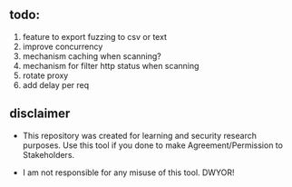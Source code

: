 ## todo:
1. feature to export fuzzing to csv or text
2. improve concurrency
3. mechanism caching when scanning?
4. mechanism for filter http status when scanning
5. rotate proxy
6. add delay per req

## disclaimer
- This repository was created for learning and security research purposes. Use this tool if you done to make Agreement/Permission to Stakeholders.

- I am not responsible for any misuse of this tool. DWYOR! 
